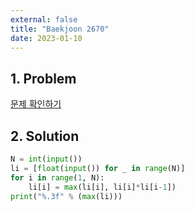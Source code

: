 ```yaml
---
external: false
title: "Baekjoon 2670"
date: 2023-01-10
---
```


## 1. Problem

[문제 확인하기](https://www.acmicpc.net/problem/2670)

## 2. Solution

```python
N = int(input())
li = [float(input()) for _ in range(N)]
for i in range(1, N):
    li[i] = max(li[i], li[i]*li[i-1])
print("%.3f" % (max(li)))
```

